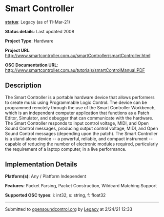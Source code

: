 # Smart Controller

**[status](../implementation-status.html)**: Legacy (as of 11-Mar-21)

**Status details**: 
Last updated 2008

**Project Type**: Hardware

**Project URL**: <http://www.smartcontroller.com.au/smartController/smartController.html>

**OSC Documentation URL**: <http://www.smartcontroller.com.au/tutorials/smartControlManual.PDF>

## Description

The Smart Controller is a portable hardware device that allows performers to create music using Programmable Logic Control. The device can be programmed remotely through the use of the Smart Controller Workbench, which is an independent computer application that functions as a Patch Editor, Simulator, and debugger that can communicate with the hardware. The Smart Controller responds to input control voltage, MIDI, and Open Sound Control messages, producing output control voltage, MIDI, and Open Sound Control messages (depending upon the patch). The Smart Controller is a stand alone device -- a powerful, reliable, and compact instrument -- capable of reducing the number of electronic modules required, particularly the requirement of a laptop computer, in a live performance.

## Implementation Details

**Platform(s)**: Any / Platform Independent

**Features**: Packet Parsing, Packet Construction, Wildcard Matching Support

**Supported OSC types**: i: int32, s: string, f: float32

---
Submitted to [opensoundcontrol.org](https://opensoundcontrol.org) by [Legacy](https://web.archive.org) at 2/24/21 12:33
